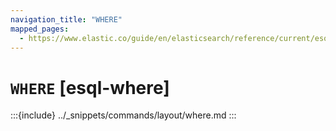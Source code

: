 ```yaml
---
navigation_title: "WHERE"
mapped_pages:
  - https://www.elastic.co/guide/en/elasticsearch/reference/current/esql-commands.html#esql-where
---
```


# `WHERE` [esql-where]

:::{include} ../_snippets/commands/layout/where.md
:::
